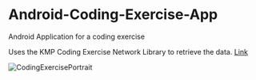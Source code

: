 # Android-Coding-Exercise-App
Android Application for a coding exercise

Uses the KMP Coding Exercise Network Library to retrieve the data.  [Link](https://github.com/maderski/KMP-Coding-Exercise-Network/tree/main)


![CodingExercisePortrait](https://github.com/user-attachments/assets/7dc9739a-dd4c-450f-bc08-7a17b4dd2de6)

